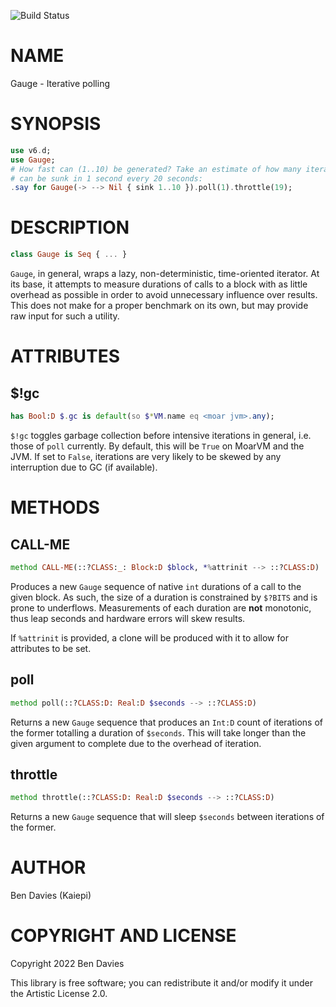 ![Build Status](https://github.com/Kaiepi/ra-Gauge/actions/workflows/test.yml/badge.svg)

NAME
====

Gauge - Iterative polling

SYNOPSIS
========

```raku
use v6.d;
use Gauge;
# How fast can (1..10) be generated? Take an estimate of how many iterations
# can be sunk in 1 second every 20 seconds:
.say for Gauge(-> --> Nil { sink 1..10 }).poll(1).throttle(19);
```

DESCRIPTION
===========

```raku
class Gauge is Seq { ... }
```

`Gauge`, in general, wraps a lazy, non-deterministic, time-oriented iterator. At its base, it attempts to measure durations of calls to a block with as little overhead as possible in order to avoid unnecessary influence over results. This does not make for a proper benchmark on its own, but may provide raw input for such a utility.

ATTRIBUTES
==========

$!gc
----

```raku
has Bool:D $.gc is default(so $*VM.name eq <moar jvm>.any);
```

`$!gc` toggles garbage collection before intensive iterations in general, i.e. those of `poll` currently. By default, this will be `True` on MoarVM and the JVM. If set to `False`, iterations are very likely to be skewed by any interruption due to GC (if available).

METHODS
=======

CALL-ME
-------

```raku
method CALL-ME(::?CLASS:_: Block:D $block, *%attrinit --> ::?CLASS:D)
```

Produces a new `Gauge` sequence of native `int` durations of a call to the given block. As such, the size of a duration is constrained by `$?BITS` and is prone to underflows. Measurements of each duration are **not** monotonic, thus leap seconds and hardware errors will skew results.

If `%attrinit` is provided, a clone will be produced with it to allow for attributes to be set.

poll
----

```raku
method poll(::?CLASS:D: Real:D $seconds --> ::?CLASS:D)
```

Returns a new `Gauge` sequence that produces an `Int:D` count of iterations of the former totalling a duration of `$seconds`. This will take longer than the given argument to complete due to the overhead of iteration.

throttle
--------

```raku
method throttle(::?CLASS:D: Real:D $seconds --> ::?CLASS:D)
```

Returns a new `Gauge` sequence that will sleep `$seconds` between iterations of the former.

AUTHOR
======

Ben Davies (Kaiepi)

COPYRIGHT AND LICENSE
=====================

Copyright 2022 Ben Davies

This library is free software; you can redistribute it and/or modify it under the Artistic License 2.0.

